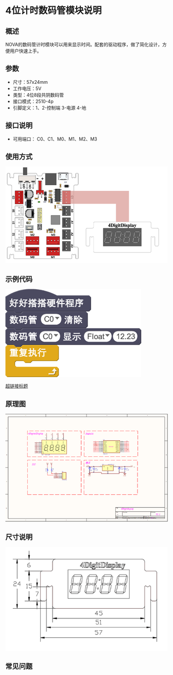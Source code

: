 # 4位计时数码管模块说明

## 概述
NOVA的数码管计时模块可以用来显示时间。配套的驱动程序，做了简化设计，方便用户快速上手。

## 参数
- 尺寸：57x24mm
- 工作电压：5V
- 类型：4位8段共阴数码管
- 接口模式：2510-4p
- 引脚定义：1、2-控制端 3-电源 4-地

## 接口说明
- 可用端口： C0、C1、M0、M1、M2、M3

## 使用方式
![](./images/01.png)

## 示例代码
![](./images/02.png)

[超链接标题 ](http://www.haohaodada.com/show.php?id=946933)

## 原理图
![](./images/74.png)

## 尺寸说明
![](./images/73.png)

## 常见问题
